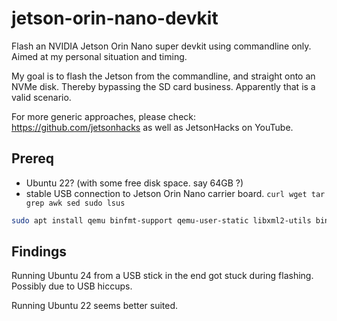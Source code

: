 # jetson-orin-nano-devkit

Flash an NVIDIA Jetson Orin Nano super devkit using commandline only.
Aimed at my personal situation and timing.

My goal is to flash the Jetson from the commandline, and straight onto an NVMe disk.
Thereby bypassing the SD card business.
Apparently that is a valid scenario.

For more generic approaches, please check:
<https://github.com/jetsonhacks>
as well as JetsonHacks on YouTube.

## Prereq

- Ubuntu 22? (with some free disk space. say 64GB ?)
- stable USB connection to Jetson Orin Nano carrier board.
`curl wget tar grep awk sed sudo lsus`

```bash
sudo apt install qemu binfmt-support qemu-user-static libxml2-utils binutils
```

## Findings

Running Ubuntu 24 from a USB stick in the end got stuck during flashing.
Possibly due to USB hiccups.

Running Ubuntu 22 seems better suited.